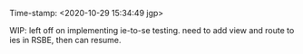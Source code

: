 Time-stamp: <2020-10-29 15:34:49 jgp>

WIP:
left off on implementing ie-to-se testing.
need to add view and route to ies in RSBE, then can resume.

